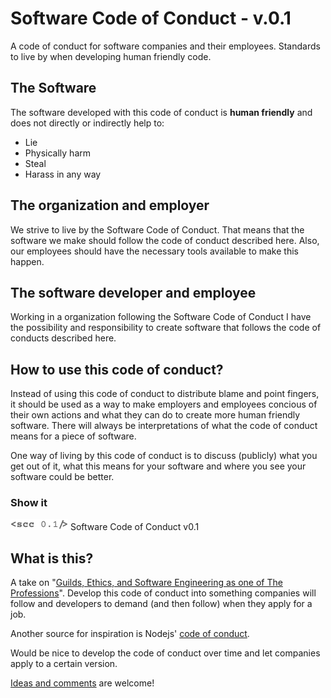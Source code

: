 # Software Code of Conduct - v.0.1
A code of conduct for software companies and their employees. Standards to live by when developing human friendly code.

## The Software
The software developed with this code of conduct is **human friendly** and does not directly or indirectly help to:
* Lie
* Physically harm
* Steal
* Harass in any way

## The organization and employer
We strive to live by the Software Code of Conduct. That means that the software we make should follow the code of conduct described here. Also, our employees should have the necessary tools available to make this happen.

## The software developer and employee
Working in a organization following the Software Code of Conduct I have the possibility and responsibility to create software that follows the code of conducts described here.

## How to use this code of conduct?
Instead of using this code of conduct to distribute blame and point fingers, it should be used as a way to make employers and employees concious of their own actions and what they can do to create more human friendly software. There will always be interpretations of what the code of conduct means for a piece of software.

One way of living by this code of conduct is to discuss (publicly) what you get out of it, what this means for your software and where you see your software could be better.

### Show it
![<scc v0.1/>](https://github.com/eklem/software-code-of-conduct/blob/master/src/scc-tag-light-regular-twocolor-v0.1.png) Software Code of Conduct v0.1

## What is this?
A take on "[Guilds, Ethics, and Software Engineering as one of The Professions](https://hackernoon.com/why-isnt-software-engineering-a-profession-68d1900112fc)". Develop this code of conduct into something companies will follow and developers to demand (and then follow) when they apply for a job.

Another source for inspiration is Nodejs' [code of conduct](https://github.com/nodejs/node/blob/master/CODE_OF_CONDUCT.md).

Would be nice to develop the code of conduct over time and let companies apply to a certain version.

[Ideas and comments](https://github.com/eklem/software-code-of-conduct/issues/new) are welcome!

